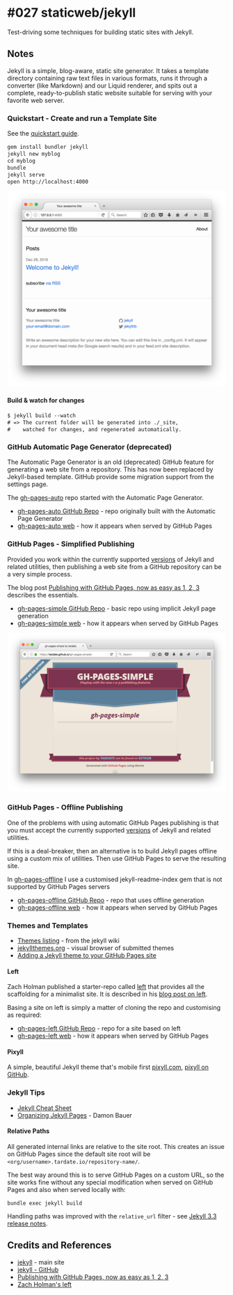 # #027 staticweb/jekyll

Test-driving some techniques for building static sites with Jekyll.


## Notes

Jekyll is a simple, blog-aware, static site generator. It takes a template directory containing raw text files in various formats, runs it through a converter (like Markdown) and our Liquid renderer, and spits out a complete, ready-to-publish static website suitable for serving with your favorite web server.


### Quickstart - Create and run a Template Site

See the [quickstart guide](http://jekyllrb.com/docs/quickstart/).

```
gem install bundler jekyll
jekyll new myblog
cd myblog
bundle
jekyll serve
open http://localhost:4000
```

![myblog](./assets/myblog.png?raw=true)

#### Build & watch for changes

```
$ jekyll build --watch
# => The current folder will be generated into ./_site,
#    watched for changes, and regenerated automatically.
```


### GitHub Automatic Page Generator (deprecated)

The Automatic Page Generator is an old (deprecated) GitHub feature for generating a web site from a repository.
This has now been replaced by Jekyll-based template. GitHub provide some migration support from the settings page.

The [gh-pages-auto](https://github.com/tardate/gh-pages-auto) repo started with the Automatic Page Generator.

* [gh-pages-auto GitHub Repo](https://github.com/tardate/gh-pages-auto) - repo originally built with the Automatic Page Generator
* [gh-pages-auto web](http://tardate.github.io/gh-pages-auto/) - how it appears when served by GitHub Pages


### GitHub Pages - Simplified Publishing

Provided you work within the currently supported
[versions](https://pages.github.com/versions/) of Jekyll and related utilities,
then publishing a web site from a GitHub repository can be a very simple process.

The blog post [Publishing with GitHub Pages, now as easy as 1, 2, 3](https://github.com/blog/2289-publishing-with-github-pages-now-as-easy-as-1-2-3)
describes the essentials.

* [gh-pages-simple GitHub Repo](https://github.com/tardate/gh-pages-simple) - basic repo using implicit Jekyll page generation
* [gh-pages-simple web](http://gh-pages-simple.tardate.com) - how it appears when served by GitHub Pages

![landing-gh-pages-simple](./assets/landing-gh-pages-simple.png?raw=true)


### GitHub Pages - Offline Publishing

One of the problems with using automatic GitHub Pages publishing is that you must accept the currently supported
[versions](https://pages.github.com/versions/) of Jekyll and related utilities.

If this is a deal-breaker, then an alternative is to build Jekyll pages offline using a custom mix of utilities.
Then use GitHub Pages to serve the resulting site.

In [gh-pages-offline](https://github.com/tardate/gh-pages-offline) I use a customised jekyll-readme-index gem that is not supported by GitHub Pages servers

* [gh-pages-offline GitHub Repo](https://github.com/tardate/gh-pages-offline) - repo that uses offline generation
* [gh-pages-offline web](http://gh-pages-offline.tardate.com) - how it appears when served by GitHub Pages


### Themes and Templates

* [Themes listing](https://github.com/jekyll/jekyll/wiki/Themes) - from the jekyll wiki
* [jekyllthemes.org](http://jekyllthemes.org/) - visual browser of submitted themes
* [Adding a Jekyll theme to your GitHub Pages site](https://help.github.com/articles/adding-a-jekyll-theme-to-your-github-pages-site/)

#### Left

Zach Holman published a starter-repo called [left](https://github.com/holman/left) that provides all the scaffolding for a minimalist site.
It is described in his [blog post on left](https://zachholman.com/posts/left/).

Basing a site on left is simply a matter of cloning the repo and customising as required:

* [gh-pages-left GitHub Repo](https://github.com/tardate/gh-pages-left) - repo for a site based on left
* [gh-pages-left web](http://gh-pages-left.tardate.com) - how it appears when served by GitHub Pages

#### Pixyll

A simple, beautiful Jekyll theme that's mobile first [pixyll.com](http://pixyll.com),
[pixyll on GitHub](https://github.com/johnotander/pixyll).


### Jekyll Tips

* [Jekyll Cheat Sheet](http://jekyll.tips/jekyll-cheat-sheet/)
* [Organizing Jekyll Pages](http://damonbauer.me/organizing-jekyll-pages/) - Damon Bauer

#### Relative Paths

All generated internal links are relative to the site root. This creates an issue on GitHub Pages since the default site root will be
`<org/username>.tardate.io/repository-name/`.

The best way around this is to serve GitHub Pages on a custom URL, so the site works fine without any special modification
when served on GitHub Pages and also when served locally with:

```
bundle exec jekyll build
```

Handling paths was improved with the `relative_url` filter - see [Jekyll 3.3 release notes](https://jekyllrb.com/news/2016/10/06/jekyll-3-3-is-here/#relativeurl-and-absoluteurl-filters).


## Credits and References
* [jekyll](https://jekyllrb.com/) - main site
* [jekyll - GitHub](https://github.com/jekyll/jekyll)
* [Publishing with GitHub Pages, now as easy as 1, 2, 3](https://github.com/blog/2289-publishing-with-github-pages-now-as-easy-as-1-2-3)
* [Zach Holman's left](https://github.com/holman/left)

